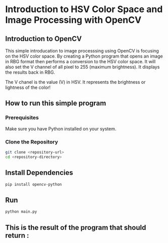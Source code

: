 # Introduction to HSV Color Space and Image Processing with OpenCV

## Introduction to OpenCV 


This simple introducation to image processsing using OpenCV is focusing on the HSV color space. 
By creating a Python program that opens an image in RBG format then performs a conversion to the HSV color space. It will also set the V channel of all pixel to 255 (maximum brightness). It displays the results back in RBG. 

The V chanel is the value (V) in HSV. It represents the brightness or lightness of the color!

## How to run this simple program

### Prerequisites
Make sure you have Python installed on your system.

### Clone the Repository
```bash
git clone <repository-url>
cd <repository-directory>
```

## Install Dependencies
```bash
pip install opencv-python

```

## Run
```bash
python main.py

```

## This is the result of the program that should return :
